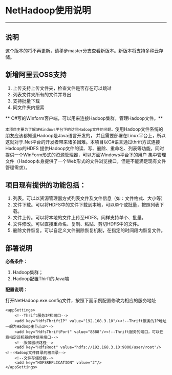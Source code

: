 # NetHadoop使用说明
---
## 说明
这个版本的将不再更新，请移步master分支查看新版本。新版本将支持多种云存储。
## 新增阿里云OSS支持
  1. 上传支持上传文件夹，检查文件是否存在可以跳过
  2. 列表文件夹所有的文件并导出
  3. 支持批量下载
  4. 同文件夹内搜索


** C#写的Winform客户端，可以用来连接Hadoop集群，管理Hadoop文件。**

`本项目主要为了解决Windows平台下的访问Hadoop文件的问题。`使用Hadoop文件系统的朋友应该都知道Hadoop是Java语言开发的，
并且需要部署在Linux平台上，所以这就对于.Net平台的开发者带来诸多困难。本项目以C#语言通过thrift方式连接Hadoop的HDFS
提供Hadoop文件的读、写、删除、重命名、列表等功能，同时提供一个WinForm形式的资源管理器，可以方面Windows平台下的用户
集中管理文件（Hadoop本身提供了一个Web形式的文件浏览接口，但是不能满足现有文件管理需求）。 

## 项目现有提供的功能包括：
  1. 列表。可以以资源管理器方式列表文件及文件信息（如：文件格式、大小等）
  2. 文件下载。可以将HDFS中的文件下载到本地，可以单个或批量，按照列表下载。
  3. 文件上传。可以将本地的文件上传至HDFS，同样支持单个、批量。
  4. 文件修改。可以直接重命名、复制、粘贴、剪切HDFS中的文件。
  5. 删除文件恢复。可以自定义文件删除恢复机制，在指定的时间段内恢复文件。 
  

## 部署说明 
**必备条件：**
  1. Hadoop集群；
  2. Hadoop配置Thirft的Java端 
  
**配置说明：**  

打开NetHadoop.exe.config文件，按照下面示例配置修改为相应的服务地址

    <appSettings>
        <!--Thrift服务IP和端口-->
        <add key="HdfsThriftIP" value="192.168.3.10"/><!--Thrift服务的IP地址一般为Hadoop主节点IP-->
        <add key="HdfsThriftPort" value="8888"/><!--Thrift服务的端口，可以任意指定该机器的非使用端口-->
        <!--服务器根路径-->
        <add key="HdfsRoot" value="hdfs://192.168.3.10:9000/user/root"/><!--Hadoop文件目录的根目录-->
        <!--文件存储份数-->
        <add key="HDFSREPLICATION" value="2"/>
    </appSettings>

  
